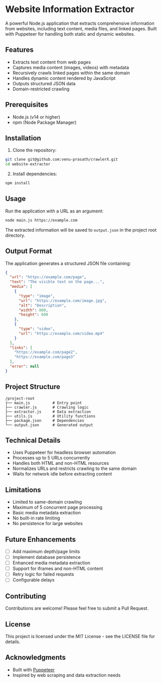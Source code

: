 # Website Information Extractor

A powerful Node.js application that extracts comprehensive information from websites, including text content, media files, and linked pages. Built with Puppeteer for handling both static and dynamic websites.

## Features

- Extracts text content from web pages
- Captures media content (images, videos) with metadata
- Recursively crawls linked pages within the same domain
- Handles dynamic content rendered by JavaScript
- Outputs structured JSON data
- Domain-restricted crawling

## Prerequisites

- Node.js (v14 or higher)
- npm (Node Package Manager)

## Installation

1. Clone the repository:
```bash
git clone git@github.com:venu-prasath/crawlerX.git
cd website-extractor
```

2. Install dependencies:
```bash
npm install
```

## Usage

Run the application with a URL as an argument:

```bash
node main.js https://example.com
```

The extracted information will be saved to `output.json` in the project root directory.

## Output Format

The application generates a structured JSON file containing:

```json
{
  "url": "https://example.com/page",
  "text": "The visible text on the page...",
  "media": [
    {
      "type": "image",
      "url": "https://example.com/image.jpg",
      "alt": "Description",
      "width": 800,
      "height": 600
    },
    {
      "type": "video",
      "url": "https://example.com/video.mp4"
    }
  ],
  "links": [
    "https://example.com/page2",
    "https://example.com/page3"
  ],
  "error": null
}
```

## Project Structure

```
/project-root
├── main.js          # Entry point
├── crawler.js       # Crawling logic
├── extractor.js     # Data extraction
├── utils.js         # Utility functions
├── package.json     # Dependencies
└── output.json      # Generated output
```

## Technical Details

- Uses Puppeteer for headless browser automation
- Processes up to 5 URLs concurrently
- Handles both HTML and non-HTML resources
- Normalizes URLs and restricts crawling to the same domain
- Waits for network idle before extracting content

## Limitations

- Limited to same-domain crawling
- Maximum of 5 concurrent page processing
- Basic media metadata extraction
- No built-in rate limiting
- No persistence for large websites

## Future Enhancements

- [ ] Add maximum depth/page limits
- [ ] Implement database persistence
- [ ] Enhanced media metadata extraction
- [ ] Support for iframes and non-HTML content
- [ ] Retry logic for failed requests
- [ ] Configurable delays

## Contributing

Contributions are welcome! Please feel free to submit a Pull Request.

## License

This project is licensed under the MIT License - see the LICENSE file for details.

## Acknowledgments

- Built with [Puppeteer](https://pptr.dev/)
- Inspired by web scraping and data extraction needs 
